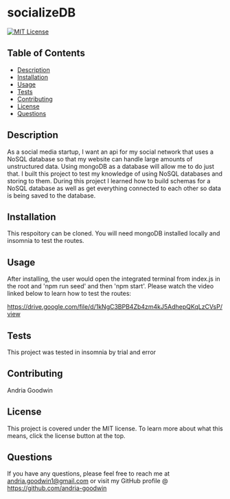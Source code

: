 # socializeDB

[![MIT License](https://img.shields.io/badge/License-MIT-blue.svg)](https://mit-license.org/)

## Table of Contents
* [Description](#description)
* [Installation](#installation)
* [Usage](#usage)
* [Tests](#tests)
* [Contributing](#contributing)
* [License](#license)
* [Questions](#questions)

## Description
As a social media startup, I want an api for my social network that uses a NoSQL database so that my website can handle large amounts of unstructured data. Using mongoDB as a database will allow  me to do just that. I built this project to test my knowledge of using NoSQL databases and storing to them. During this project I learned how to build schemas for a NoSQL database as well as get everything connected to each other so data is being saved to the database.

## Installation
This respoitory can be cloned. You will need mongoDB installed locally and insomnia to test the routes.

## Usage
After installing, the user would open the integrated terminal from index.js in the root and 'npm run seed' and then 'npm start'. Please watch the video linked below to learn how to test the routes:

https://drive.google.com/file/d/1kNgC3BPB4Zb4zm4kJ5AdhepQKqLzCVsP/view

## Tests
This project was tested in insomnia by trial and error

## Contributing
Andria Goodwin

## License
This project is covered under the MIT license. To learn more about what this means, click the license button at the top.

## Questions
If you have any questions, please feel free to reach me at andria.goodwin1@gmail.com or visit my GitHub profile @ https://github.com/andria-goodwin
